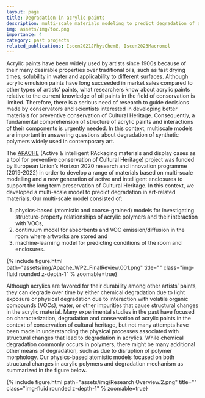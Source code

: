 ```yaml
---
layout: page
title: Degradation in acrylic paints
description: multi-scale materials modeling to predict degradation of art-related materials
img: assets/img/toc.png
importance: 4
category: past projects
related_publications: Iscen2021JPhysChemB, Iscen2023Macromol
---
```


Acrylic paints have been widely used by artists since 1900s because of their many desirable properties over traditional oils, such as fast drying times, solubility in water and applicability to different surfaces. Although acrylic emulsion paints have long succeeded in market sales compared to other types of artists’ paints, what researchers know about acrylic paints relative to the current knowledge of oil paints in the field of conservation is limited. Therefore, there is a serious need of research to guide decisions made by conservators and scientists interested in developing better materials for preventive conservation of Cultural Heritage. Consequently, a fundamental comprehension of structure of acrylic paints and interactions of their components is urgently needed. In this context, multiscale models are important in answering questions about degradation of synthetic polymers widely used in contemporary art.

The <a href="https://www.apacheproject.eu/">APACHE</a> (Active & intelligent PAckaging materials and display cases as a tool for preventive conservation of Cultural Heritage) project was funded by European Union’s Horizon 2020 research and innovation programme (2019-2022) in order to develop a range of materials based on multi-scale modelling and a new generation of active and intelligent enclosures to support the long term preservation of Cultural Heritage. In this context, we developed a multi-scale model to predict degradation in art-related materials. Our multi-scale model consisted of:
1. physics-based (atomistic and coarse-grained) models for investigating structure-property relationships of acrylic polymers and their interaction with VOCs,
2. continuum model for absorbents and VOC emission/diffusion in the room where artworks are stored and
3. machine-learning model for predicting conditions of the room and enclosures.

<div class="row">
    <div class="col-sm mt-3 mt-md-0">
        {% include figure.html path="assets/img/Apache_WP2_FinalReview.001.png" title="" class="img-fluid rounded z-depth-1" % zoomable=true}
    </div>
</div>


Although acrylics are favored for their durability among other artists’ paints, they can degrade over time by either chemical degradation due to light exposure or physical degradation due to interaction with volatile organic compounds (VOCs), water, or other impurities that cause structural changes in the acrylic material. Many experimental studies in the past have focused on characterization, degradation and conservation of acrylic paints in the context of conservation of cultural heritage, but not many attempts have been made in understanding the physical processes associated with structural changes that lead to degradation in acrylics. While chemical degradation commonly occurs in polymers, there might be many additional other means of degradation, such as due to disruption of polymer morphology. Our physics-based atomistic models focused on both structural changes in acrylic polymers and degradation mechanism as summarized in the figure below.


<div class="row">
    <div class="col-sm mt-3 mt-md-0">
        {% include figure.html path="assets/img/Research Overview.2.png" title="" class="img-fluid rounded z-depth-1" % zoomable=true}
    </div>
</div>


